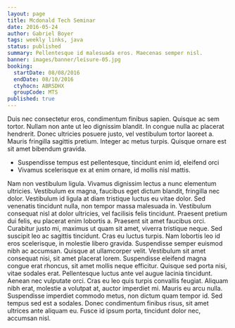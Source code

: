 ```yaml
---
layout: page
title: Mcdonald Tech Seminar
date: 2016-05-24
author: Gabriel Boyer
tags: weekly links, java
status: published
summary: Pellentesque id malesuada eros. Maecenas semper nisl.
banner: images/banner/leisure-05.jpg
booking:
  startDate: 08/08/2016
  endDate: 08/10/2016
  ctyhocn: ABRSDHX
  groupCode: MTS
published: true
---
```

Duis nec consectetur eros, condimentum finibus sapien. Quisque ac sem tortor. Nullam non ante ut leo dignissim blandit. In congue nulla ac placerat hendrerit. Donec ultricies posuere justo, vel vestibulum tortor laoreet a. Mauris fringilla sagittis pretium. Integer ac metus turpis. Quisque ornare est sit amet bibendum gravida.

* Suspendisse tempus est pellentesque, tincidunt enim id, eleifend orci
* Vivamus scelerisque ex at enim ornare, id mollis nisl mattis.

Nam non vestibulum ligula. Vivamus dignissim lectus a nunc elementum ultricies. Vestibulum ex magna, faucibus eget dictum blandit, fringilla nec dolor. Vestibulum id ligula at diam tristique luctus eu vitae dolor. Sed venenatis tincidunt nulla, non tempor massa malesuada in. Vestibulum consequat nisl at dolor ultricies, vel facilisis felis tincidunt. Praesent pretium dui felis, eu placerat enim lobortis a. Praesent sit amet faucibus orci. Curabitur justo mi, maximus ut quam sit amet, viverra tristique neque. Sed suscipit leo ac sagittis tincidunt. Cras eu luctus turpis. Nam lobortis leo id eros scelerisque, in molestie libero gravida. Suspendisse semper euismod nibh ac accumsan. Quisque at ullamcorper velit. Vestibulum sit amet consequat nisi, sit amet placerat lorem.
Suspendisse eleifend magna congue erat rhoncus, sit amet mollis neque efficitur. Quisque sed porta nisi, vitae sodales erat. Pellentesque luctus ante vel augue lacinia tincidunt. Aenean nec vulputate orci. Cras eu leo quis turpis convallis feugiat. Aliquam nibh erat, molestie a volutpat at, auctor imperdiet mi. Mauris eu arcu nulla. Suspendisse imperdiet commodo metus, non dictum quam tempor id. Sed tempus sed est a sodales. Donec condimentum finibus risus, sit amet ultrices ante aliquam eu. Fusce id ipsum porta, tincidunt dolor nec, accumsan nisl.

